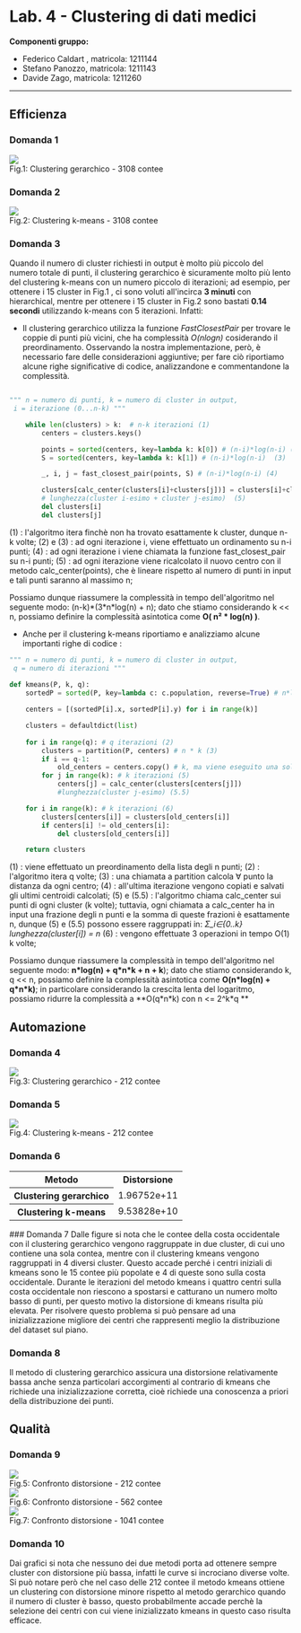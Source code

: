 # Lab. 4 - Clustering di dati medici

**Componenti gruppo:**

- Federico Caldart , matricola: 1211144
- Stefano Panozzo, matricola: 1211143
- Davide Zago, matricola: 1211260
***

## Efficienza

### Domanda 1

<div class="outer">
    <div class="inner">
	 <img src="usa_gerarchico_3108.png"  />
	<figcaption>Fig.1: Clustering gerarchico - 3108 contee</figcaption>
    </div>
</div>

<div style="page-break-after: always;"></div>

### Domanda 2

<div class="outer">
    <div class="inner">
	 <img src="usa_kmeans_3108.png"  />
	<figcaption>Fig.2: Clustering k-means - 3108 contee</figcaption>
    </div>
</div>

<div style="page-break-after: always;"></div>

### Domanda 3

Quando il numero di cluster richiesti in output è molto più piccolo del numero totale di punti, il clustering gerarchico è sicuramente molto più lento del clustering k-means con un numero piccolo di iterazioni; ad esempio, per ottenere i 15 cluster in Fig.1 , ci sono voluti all'incirca **3 minuti** con hierarchical, mentre per ottenere i 15 cluster in Fig.2 sono bastati **0.14 secondi** utilizzando k-means con 5 iterazioni. Infatti:

- Il clustering gerarchico utilizza la funzione *FastClosestPair* per trovare le coppie di punti più vicini, che ha complessità *O(nlogn)* cosiderando il preordinamento. Osservando la nostra implementazione, però, è necessario fare delle considerazioni aggiuntive; per fare ciò riportiamo alcune righe significative di codice, analizzandone e commentandone la complessità.

```python

""" n = numero di punti, k = numero di cluster in output,
 i = iterazione (0...n-k) """

    while len(clusters) > k:  # n-k iterazioni (1)
        centers = clusters.keys()

        points = sorted(centers, key=lambda k: k[0]) # (n-i)*log(n-i) (2)
        S = sorted(centers, key=lambda k: k[1]) # (n-i)*log(n-i)  (3)

        _, i, j = fast_closest_pair(points, S) # (n-i)*log(n-i) (4)

        clusters[calc_center(clusters[i]+clusters[j])] = clusters[i]+clusters[j] 
        # lunghezza(cluster i-esimo + cluster j-esimo)  (5)
        del clusters[i]
        del clusters[j]

``` 
<span class="reddo"> (1) </span>: l'algoritmo itera finchè non ha trovato esattamente k cluster, dunque n-k volte; 
<span class="reddo"> (2) </span> e <span class="reddo"> (3) </span>: ad ogni iterazione i, viene effettuato un ordinamento su n-i punti;
<span class="reddo"> (4) </span>: ad ogni iterazione i viene chiamata la funzione fast_closest_pair su n-i punti;
<span class="reddo"> (5) </span>: ad ogni iterazione viene ricalcolato il nuovo centro con il metodo calc_center(points), che è lineare rispetto al numero di punti in input e tali punti saranno al massimo n;

Possiamo dunque riassumere la complessità in tempo dell'algoritmo nel seguente modo: (n-k)\*(3\*n\*log(n) + n); dato che stiamo considerando k << n, possiamo definire la complessità asintotica come **O( n² \* log(n) )**.

- Anche per il clustering k-means riportiamo e analizziamo alcune importanti righe di codice : 

```python
""" n = numero di punti, k = numero di cluster in output,
 q = numero di iterazioni """
 
def kmeans(P, k, q):
    sortedP = sorted(P, key=lambda c: c.population, reverse=True) # n*log(n) (1)

    centers = [(sortedP[i].x, sortedP[i].y) for i in range(k)]

    clusters = defaultdict(list)
  
    for i in range(q): # q iterazioni (2)
        clusters = partition(P, centers) # n * k (3)
        if i == q-1:
            old_centers = centers.copy() # k, ma viene eseguito una sola volta (4)
        for j in range(k): # k iterazioni (5)
            centers[j] = calc_center(clusters[centers[j]]) 
            #lunghezza(cluster j-esimo) (5.5)

    for i in range(k): # k iterazioni (6)
        clusters[centers[i]] = clusters[old_centers[i]]
        if centers[i] != old_centers[i]:
            del clusters[old_centers[i]]

    return clusters
``` 
<span class="reddo"> (1) </span>: viene effettuato un preordinamento della lista degli n punti;
<span class="reddo"> (2) </span>: l'algoritmo itera q volte;
<span class="reddo"> (3) </span>: una chiamata a partition calcola ∀ punto la distanza da ogni centro;
<span class="reddo"> (4) </span>: all'ultima iterazione vengono copiati e salvati gli ultimi centroidi calcolati;
<span class="reddo"> (5) e (5.5) </span>: l'algoritmo chiama calc\_center sui punti di ogni cluster (k volte); tuttavia, ogni chiamata a calc\_center ha in input una frazione degli n punti e la somma di queste frazioni è esattamente n, dunque (5) e (5.5) possono essere raggruppati in:
 *Σ\_i∈{0..k} lunghezza(cluster[i]) = n*
 <span class="reddo"> (6) </span>: vengono effettuate 3 operazioni in tempo O(1) k volte;
 
 Possiamo dunque riassumere la complessità in tempo dell'algoritmo nel seguente modo: **n\*log(n) + q\*n\*k + n + k**); dato che stiamo considerando k, q << n, possiamo definire la complessità asintotica come **O(n\*log(n) + q\*n\*k)**; in particolare considerando la crescita lenta del logaritmo, possiamo ridurre la complessità a **O(q\*n\*k)  con  n <= 2^k*q ** 

## Automazione

### Domanda 4

<div class="outer">
    <div class="inner">
	 <img src="usa_gerarchico_212.png"  />
	 <figcaption>Fig.3: Clustering gerarchico - 212 contee</figcaption>
    </div>
</div>

<div style="page-break-after: always;"></div>

### Domanda 5

<div class="outer">
    <div class="inner">
	 <img src="usa_kmeans_212.png"  />
	<figcaption>Fig.4: Clustering k-means - 212 contee</figcaption>
    </div>
</div>

<div style="page-break-after: always;"></div>

### Domanda 6

<table>
  <tr>
  <th>Metodo</th>
  <th>Distorsione</th>
  </tr>
  <tr>
    <th>Clustering gerarchico</th>
    <td>1.96752e+11</td>
  </tr>
  <tr>
    <th>Clustering k-means </th>
    <td>9.53828e+10</td>
  </tr>
 </table>
### Domanda 7
Dalle figure si nota che le contee della costa occidentale con il clustering gerarchico vengono raggruppate in due cluster, di cui uno contiene una sola contea, mentre con il clustering kmeans vengono raggruppati in 4 diversi cluster.
Questo accade perché i centri iniziali di kmeans sono le 15 contee più popolate e 4 di queste sono sulla costa occidentale. Durante le iterazioni del metodo kmeans i quattro centri sulla costa occidentale non riescono a spostarsi e catturano un numero molto basso di punti,
per questo motivo la distorsione di kmeans risulta più elevata.
Per risolvere questo problema si può pensare ad una inizializzazione migliore dei centri che rappresenti meglio la distribuzione del dataset sul piano.

### Domanda 8
Il metodo di clustering gerarchico assicura una distorsione relativamente bassa anche senza particolari accorgimenti al contrario di kmeans che richiede una inizializzazione corretta, cioè richiede una conoscenza a priori della distribuzione dei punti.

<div style="page-break-after: always;"></div>

## Qualità

### Domanda 9

<img class="dist" src="Distorsione212.png"  />
<figcaption class="dist">Fig.5: Confronto distorsione - 212 contee</figcaption>

 <img class="dist" src="Distorsione562.png"  />
<figcaption class="dist">Fig.6: Confronto distorsione - 562 contee</figcaption>

 <img class="dist" src="Distorsione1041.png"  />
<figcaption class="dist"> Fig.7: Confronto distorsione - 1041 contee</figcaption>

<div style="page-break-after: always;"></div>

### Domanda 10
Dai grafici si nota che nessuno dei due metodi porta ad ottenere sempre cluster con distorsione più bassa, infatti le curve si incrociano diverse volte. Si può notare però che nel caso delle 212 contee il metodo kmeans ottiene un clustering con distorsione minore rispetto al metodo gerarchico quando il numero di cluster è basso, questo probabilmente accade perchè la selezione dei centri con cui viene inizializzato kmeans in questo caso risulta efficace.













